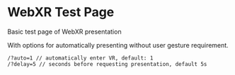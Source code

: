 # WebXR Test Page

Basic test page of WebXR presentation

With options for automatically presenting without user gesture requirement.

```
/?auto=1 // automatically enter VR, default: 1
/?delay=5 // seconds before requesting presentation, default 5s
```
